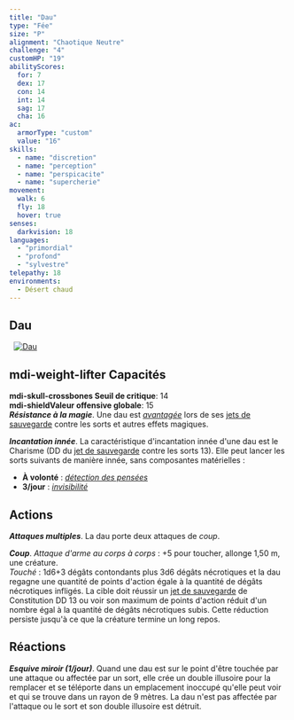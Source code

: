 ```yaml
---
title: "Dau"
type: "Fée"
size: "P"
alignment: "Chaotique Neutre"
challenge: "4"
customHP: "19"
abilityScores:
  for: 7
  dex: 17
  con: 14
  int: 14
  sag: 17
  cha: 16
ac:
  armorType: "custom"
  value: "16"
skills:
  - name: "discretion"
  - name: "perception"
  - name: "perspicacite"
  - name: "supercherie"
movement:
  walk: 6
  fly: 18
  hover: true
senses:
  darkvision: 18
languages:
  - "primordial"
  - "profond"
  - "sylvestre"
telepathy: 18
environments:
  - Désert chaud
---
```

## Dau
&nbsp;
[![Dau](https://www.douaratil.fr/illustrations/fee/daum.png)](https://www.douaratil.fr/illustrations/fee/dau.jpg)  
## <v-icon>mdi-weight-lifter</v-icon> Capacités
**<v-icon>mdi-skull-crossbones</v-icon> Seuil de critique**: 14          
**<v-icon>mdi-shield</v-icon>Valeur offensive globale**: 15  
_**Résistance à la magie**_. Une dau est [_avantagée_](/utiliser-les-caracteristiques/#avantage-et-desavantage) lors de ses [jets de sauvegarde](/utiliser-les-caracteristiques/#jets-de-sauvegarde) contre les sorts et autres effets magiques.

_**Incantation innée**_. La caractéristique d'incantation innée d'une dau est le Charisme (DD du [jet de sauvegarde](/utiliser-les-caracteristiques/#jets-de-sauvegarde) contre les sorts 13). Elle peut lancer les sorts suivants de manière innée, sans composantes matérielles :
* **À volonté** : [_détection des pensées_](/grimoire/detection-des-pensees/)
* **3/jour** : [_invisibilité_](/grimoire/invisibilite/)

## Actions
_**Attaques multiples**_. La dau porte deux attaques de _coup_.

_**Coup**_. _Attaque d'arme au corps à corps_ : +5 pour toucher, allonge 1,50 m, une créature.  
_Touché_ : 1d6+3 dégâts contondants plus 3d6 dégâts nécrotiques et la dau regagne une quantité de points d'action égale à la quantité de dégâts nécrotiques infligés. La cible doit réussir un [jet de sauvegarde](/utiliser-les-caracteristiques/#jets-de-sauvegarde) de Constitution DD 13 ou voir son maximum de points d'action réduit d'un nombre égal à la quantité de dégâts nécrotiques subis. Cette réduction persiste jusqu'à ce que la créature termine un long repos.

## Réactions
_**Esquive miroir (1/jour)**_. Quand une dau est sur le point d'être touchée par une attaque ou affectée par un sort, elle crée un double illusoire pour la remplacer et se téléporte dans un emplacement inoccupé qu'elle peut voir et qui se trouve dans un rayon de 9 mètres. La dau n'est pas affectée par l'attaque ou le sort et son double illusoire est détruit.
